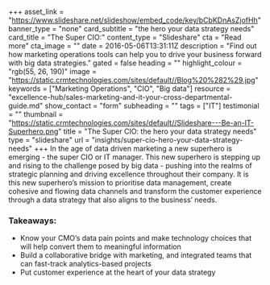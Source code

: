+++
asset_link = "https://www.slideshare.net/slideshow/embed_code/key/bCbKDnAsZjofHh"
banner_type = "none"
card_subtitle = "the hero your data strategy needs"
card_title = "The Super CIO:"
content_type = "Slideshare"
cta = "Read more"
cta_image = ""
date = 2016-05-06T13:31:11Z
description = "Find out how marketing operations tools can help you to drive your business forward with big data strategies."
gated = false
heading = ""
highlight_colour = "rgb(55, 26, 190)"
image = "https://static.crmtechnologies.com/sites/default//Blog%20%282%29.jpg"
keywords = ["Marketing Operations", "CIO", "Big data"]
resource = "excellence-hub/sales-marketing-and-it-your-cross-departmental-guide.md"
show_contact = "form"
subheading = ""
tags = ["IT"]
testimonial = ""
thumbnail = "https://static.crmtechnologies.com/sites/default//Slideshare---Be-an-IT-Superhero.png"
title = "The Super CIO: the hero your data strategy needs"
type = "slideshare"
url = "insights/super-cio-hero-your-data-strategy-needs"
+++
In the age of data driven marketing a new superhero is emerging - the super CIO or IT manager. This new superhero is stepping up and rising to the challenge posed by big data - pushing into the realms of strategic planning and driving excellence throughout their company. It is this new superhero’s mission to prioritise data management, create cohesive and flowing data channels and transform the customer experience through a data strategy that also aligns to the business’ needs.

### Takeaways:

* Know your CMO’s data pain points and make technology choices that will help convert them to meaningful information
* Build a collaborative bridge with marketing, and integrated teams that can fast-track analytics-based projects
* Put customer experience at the heart of your data strategy